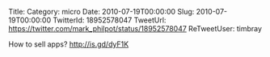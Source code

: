 Title: 
Category: micro
Date: 2010-07-19T00:00:00
Slug: 2010-07-19T00:00:00
TwitterId: 18952578047
TweetUrl: https://twitter.com/mark_philpot/status/18952578047
ReTweetUser: timbray

<i class="fa fa-retweet" aria-hidden="true"></i> How to sell apps? http://is.gd/dyF1K